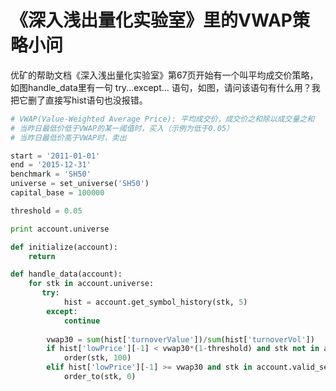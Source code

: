 # 《深入浅出量化实验室》里的VWAP策略小问

优矿的帮助文档《深入浅出量化实验室》第67页开始有一个叫平均成交价策略，如图handle_data里有一句 try...except... 语句，如图，请问该语句有什么用？我把它删了直接写hist语句也没报错。


```python
# VWAP(Value-Weighted Average Price): 平均成交价，成交价之和除以成交量之和
# 当昨日最低价低于VWAP的某一阈值时，买入（示例为低于0.05）
# 当昨日最低价高于VWAP时，卖出

start = '2011-01-01'
end = '2015-12-31'
benchmark = 'SH50'
universe = set_universe('SH50')
capital_base = 100000

threshold = 0.05

print account.universe

def initialize(account):
    return

def handle_data(account):
    for stk in account.universe:
       try:
            hist = account.get_symbol_history(stk, 5)
        except:
            continue
        
        vwap30 = sum(hist['turnoverValue'])/sum(hist['turnoverVol'])
        if hist['lowPrice'][-1] < vwap30*(1-threshold) and stk not in account.valid_secpos:
            order(stk, 100)
        elif hist['lowPrice'][-1] >= vwap30 and stk in account.valid_secpos:
            order_to(stk, 0)
```
